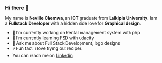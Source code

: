 ### Hi there 👋
My name is **Neville Chemwa**, an **ICT** graduate from **Laikipia University**. Iam a **Fullstack Developer** with a hidden side love for **Graphical design**.



- 🔭 I’m currently working on Rental management system with php
- 🌱 I’m currently learning FSD with udacity
- 💬 Ask me about Full Stack Development, logo designs
- ⚡ Fun fact: i love trying out recipes
- You can reach me on [Linkedin](www.linkedin.com/in/neville-chemwa-7334b3175)
